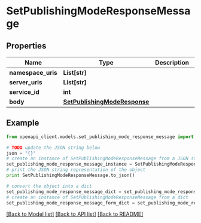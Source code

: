 # SetPublishingModeResponseMessage


## Properties
Name | Type | Description | Notes
------------ | ------------- | ------------- | -------------
**namespace_uris** | **List[str]** |  | [optional] 
**server_uris** | **List[str]** |  | [optional] 
**service_id** | **int** |  | [optional] 
**body** | [**SetPublishingModeResponse**](SetPublishingModeResponse.md) |  | [optional] 

## Example

```python
from openapi_client.models.set_publishing_mode_response_message import SetPublishingModeResponseMessage

# TODO update the JSON string below
json = "{}"
# create an instance of SetPublishingModeResponseMessage from a JSON string
set_publishing_mode_response_message_instance = SetPublishingModeResponseMessage.from_json(json)
# print the JSON string representation of the object
print SetPublishingModeResponseMessage.to_json()

# convert the object into a dict
set_publishing_mode_response_message_dict = set_publishing_mode_response_message_instance.to_dict()
# create an instance of SetPublishingModeResponseMessage from a dict
set_publishing_mode_response_message_form_dict = set_publishing_mode_response_message.from_dict(set_publishing_mode_response_message_dict)
```
[[Back to Model list]](../README.md#documentation-for-models) [[Back to API list]](../README.md#documentation-for-api-endpoints) [[Back to README]](../README.md)


